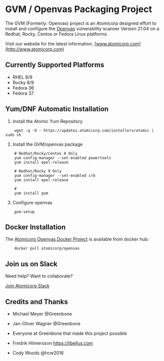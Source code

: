 # GVM / Openvas Packaging Project 

The GVM (Formerly: Openvas) project is an Atomicorp designed effort to install and configure the [Openvas](http://www.openvas.org) vulnerability scanner Version 21.04 on a Redhat, Rocky, Centos or Fedora Linux platforms.


Visit our website for the latest information.  [www.atomicorp.com](http://www.atomicorp.com)


## Currently Supported Platforms 

* RHEL 8/9
* Rocky 8/9
* Fedora 36
* Fedora 37



## Yum/DNF Automatic Installation ##


1) Install the Atomic Yum Repository

```
    wget -q -O - https://updates.atomicorp.com/installers/atomic | sudo sh
```

2) Install the GVM/openvas package

```
	# Redhat/Rocky/Centos 8 Only
	yum config-manager --set-enabled powertools
	yum install epel-release

	# Redhat/Rocky 9 Only
	yum config-manager --set-enabled crb
	yum install epel-release

	# 
	yum install gvm
```


3) Configure openvas
```
    gvm-setup
```


## Docker Installation ##

The [Atomicorp Openvas Docker Project](https://github.com/atomicorp/openvas-docker) is available from docker hub:

```
    docker pull atomicorp/openvas  
```


## Join us on Slack ##

Need help? Want to collaborate? 

[Join Atomicorp Slack](https://atomicorp-support.slack.com/)


## Credits and Thanks ##

* Michael Meyer @Greenbone

* Jan-Oliver Wagner @Greenbone

* Everyone at Greenbone that made this project possible

* Fredrik Hilmersson https://libellux.com

* Cody Woods @hcw2016

